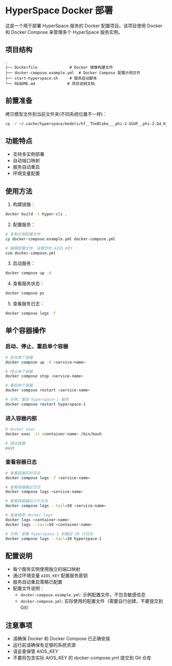 # HyperSpace Docker 部署

这是一个用于部署 HyperSpace 服务的 Docker 配置项目。该项目使用 Docker 和 Docker Compose 来管理多个 HyperSpace 服务实例。

## 项目结构

```
.
├── Dockerfile              # Docker 镜像构建文件
├── docker-compose.example.yml  # Docker Compose 配置示例文件
├── start-hyperspace.sh     # 服务启动脚本
└── README.md              # 项目说明文档
```

## 前置准备

拷贝模型文件到当前文件夹(不同系统位置不一样)：
   ```bash
   cp -r ~/.cache/hyperspace/models/hf__TheBloke___phi-2-GGUF__phi-2.Q4_K_M.gguf .
   ```

## 功能特点

- 支持多实例部署
- 自动端口映射
- 服务自动重启
- 环境变量配置

## 使用方法

1. 构建镜像：
```bash
docker build -t hyper-cli .
```

2. 配置服务：
```bash
# 复制示例配置文件
cp docker-compose.example.yml docker-compose.yml

# 编辑配置文件，设置您的 AIOS_KEY
vim docker-compose.yml
```

3. 启动服务：
```bash
docker compose up -d
```

4. 查看服务状态：
```bash
docker compose ps
```

5. 查看服务日志：
```bash
docker compose logs -f
```

## 单个容器操作

### 启动、停止、重启单个容器
```bash
# 启动单个容器
docker compose up -d <service-name>

# 停止单个容器
docker compose stop <service-name>

# 重启单个容器
docker compose restart <service-name>

# 示例：重启 hyperspace-1 服务
docker compose restart hyperspace-1
```

### 进入容器内部
```bash
# docker exec
docker exec -it <container-name> /bin/bash

# 退出容器
exit
```

### 查看容器日志
```bash
# 查看容器实时日志
docker compose logs -f <service-name>

# 查看容器最近日志
docker compose logs <service-name>

# 查看容器最后几行日志
docker compose logs --tail=50 <service-name>

# 或者使用 docker logs
docker logs <container-name>
docker logs --tail=50 <container-name>

# 示例：查看 hyperspace-1 的最后 20 行日志
docker compose logs --tail=20 hyperspace-1
```

## 配置说明

- 每个服务实例使用独立的端口映射
- 通过环境变量 `AIOS_KEY` 配置服务密钥
- 服务自动重启策略已配置
- 配置文件说明：
  - `docker-compose.example.yml`: 示例配置文件，不包含敏感信息
  - `docker-compose.yml`: 实际使用的配置文件（需要自行创建，不要提交到 Git）

## 注意事项

- 请确保 Docker 和 Docker Compose 已正确安装
- 运行前请确保有足够的系统资源
- 请妥善保管 AIOS_KEY
- 不要将包含实际 AIOS_KEY 的 docker-compose.yml 提交到 Git 仓库 
